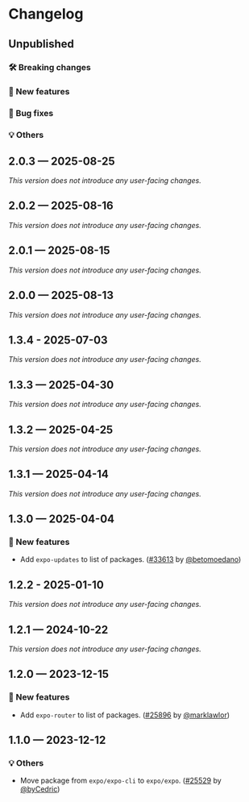 # Changelog

## Unpublished

### 🛠 Breaking changes

### 🎉 New features

### 🐛 Bug fixes

### 💡 Others

## 2.0.3 — 2025-08-25

_This version does not introduce any user-facing changes._

## 2.0.2 — 2025-08-16

_This version does not introduce any user-facing changes._

## 2.0.1 — 2025-08-15

_This version does not introduce any user-facing changes._

## 2.0.0 — 2025-08-13

_This version does not introduce any user-facing changes._

## 1.3.4 - 2025-07-03

_This version does not introduce any user-facing changes._

## 1.3.3 — 2025-04-30

_This version does not introduce any user-facing changes._

## 1.3.2 — 2025-04-25

_This version does not introduce any user-facing changes._

## 1.3.1 — 2025-04-14

_This version does not introduce any user-facing changes._

## 1.3.0 — 2025-04-04

### 🎉 New features

- Add `expo-updates` to list of packages. ([#33613](https://github.com/expo/expo/pull/33613) by [@betomoedano](https://github.com/betomoedano))

## 1.2.2 - 2025-01-10

_This version does not introduce any user-facing changes._

## 1.2.1 — 2024-10-22

_This version does not introduce any user-facing changes._

## 1.2.0 — 2023-12-15

### 🎉 New features

- Add `expo-router` to list of packages. ([#25896](https://github.com/expo/expo/pull/25896) by [@marklawlor](https://github.com/marklawlor))

## 1.1.0 — 2023-12-12

### 💡 Others

- Move package from `expo/expo-cli` to `expo/expo`. ([#25529](https://github.com/expo/expo/pull/25529) by [@byCedric](https://github.com/byCedric))
